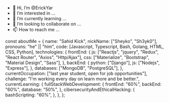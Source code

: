 - 👋 Hi, I’m @ErickYar
- 👀 I’m interested in ...
- 🌱 I’m currently learning ...
- 💞️ I’m looking to collaborate on ...
- 📫 How to reach me ...

<!---
ErickYar/ErickYar is a ✨ special ✨ repository because its `README.md` (this file) appears on your GitHub profile.
You can click the Preview link to take a look at your changes.
--->
const aboutMe = {
  name: "Sahid Kick",
  nickName: ["Sheyko", "Sh3yk0"],
  pronouns: "he" || "him",
  code: [Javascript, Typescript, Bash, Golang, HTML, CSS, Python],
  technologies: {
    frontEnd: {
      js: ["Reactjs", "jquery", "Redux", "React Router", "Axios", "Http/Ajax"],
      css: ["Materialize", "Bootstrap", "Material Design", "Sass"],
    },
    backEnd: {
      python: ["Django"],
      js: ["Nodejs", "Express"],
    },
    databases: ["MongoDB", "PostgreSQL"],
  },
  currentOccupation: ["last year student, open for job opportunities"],
  challenge: "I'm working every day on learn more and be better.",
  currentLearning: {
    fullStackWebDevelopment: {
      frontEnd: "60%",
      backEnd: "60%",
      database: "50%",
    },
    cibersecurityAndEthicalHacking: {
      bashScripting: "60%",
    },
  },
};
